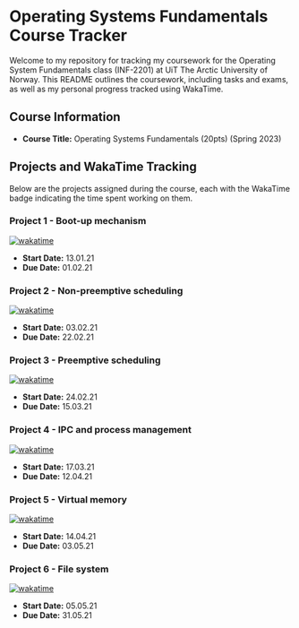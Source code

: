# Operating Systems Fundamentals Course Tracker

Welcome to my repository for tracking my coursework for the Operating System Fundamentals class (INF-2201) at UiT The Arctic University of Norway. This README outlines the coursework, including tasks and exams, as well as my personal progress tracked using WakaTime.

## Course Information

- **Course Title:** Operating Systems Fundamentals (20pts) (Spring 2023)

## Projects and WakaTime Tracking

Below are the projects assigned during the course, each with the WakaTime badge indicating the time spent working on them.

### Project 1 - Boot-up mechanism
[![wakatime](https://wakatime.com/badge/user/25484680-9f95-4670-92ea-9abd3854b948/project/cac648a1-6f40-4ba3-9019-747dd8664fb9.svg)](https://wakatime.com/badge/user/25484680-9f95-4670-92ea-9abd3854b948/project/cac648a1-6f40-4ba3-9019-747dd8664fb9)

- **Start Date:** 13.01.21
- **Due Date:** 01.02.21


### Project 2 - Non-preemptive scheduling

[![wakatime](https://wakatime.com/badge/user/25484680-9f95-4670-92ea-9abd3854b948/project/4f59b48e-b2da-46b9-adc1-85d6414c5557.svg)](https://wakatime.com/badge/user/25484680-9f95-4670-92ea-9abd3854b948/project/4f59b48e-b2da-46b9-adc1-85d6414c5557)

- **Start Date:** 03.02.21
- **Due Date:** 22.02.21


### Project 3 - Preemptive scheduling

[![wakatime](https://wakatime.com/badge/user/25484680-9f95-4670-92ea-9abd3854b948/project/2feea1ad-2a05-42e9-b672-3c4373ec69ba.svg)](https://wakatime.com/badge/user/25484680-9f95-4670-92ea-9abd3854b948/project/2feea1ad-2a05-42e9-b672-3c4373ec69ba)

- **Start Date:** 24.02.21
- **Due Date:** 15.03.21


### Project 4 - IPC and process management

[![wakatime](https://wakatime.com/badge/user/25484680-9f95-4670-92ea-9abd3854b948/project/fb9921c1-8e24-4111-bef6-e5c0b7dcbb2c.svg)](https://wakatime.com/badge/user/25484680-9f95-4670-92ea-9abd3854b948/project/fb9921c1-8e24-4111-bef6-e5c0b7dcbb2c)

- **Start Date:** 17.03.21
- **Due Date:** 12.04.21


### Project 5 - Virtual memory

[![wakatime](https://wakatime.com/badge/user/25484680-9f95-4670-92ea-9abd3854b948/project/5731d46e-557a-4b39-9c16-88ac3efdcd37.svg)](https://wakatime.com/badge/user/25484680-9f95-4670-92ea-9abd3854b948/project/5731d46e-557a-4b39-9c16-88ac3efdcd37)

- **Start Date:** 14.04.21
- **Due Date:** 03.05.21


### Project 6 - File system

[![wakatime](https://wakatime.com/badge/user/25484680-9f95-4670-92ea-9abd3854b948/project/71ac29cb-a125-4128-9833-322db4dbe906.svg)](https://wakatime.com/badge/user/25484680-9f95-4670-92ea-9abd3854b948/project/71ac29cb-a125-4128-9833-322db4dbe906)

- **Start Date:** 05.05.21
- **Due Date:** 31.05.21

